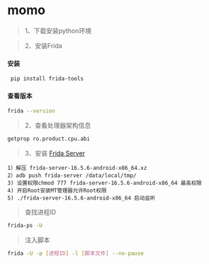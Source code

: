 # momo
> 1、下载安装python环境

> 2、安装Frida
#### 安装
```bash
 pip install frida-tools
```
#### 查看版本
```bash
frida --version
```
> 2、查看处理器架构信息
```bash
getprop ro.product.cpu.abi
```

> 3、安装 [Frida Server](https://github.com/frida/frida/releases)
    
    1）解压 frida-server-16.5.6-android-x86_64.xz
    2）adb push frida-server /data/local/tmp/ 
    3) 设置权限chmod 777 frida-server-16.5.6-android-x86_64 最高权限
    4) 开启Root安装MT管理器允许Root权限
    5) ./frida-server-16.5.6-android-x86_64 启动监听

> 查找进程ID
```bash
frida-ps -U
``` 
        
> 注入脚本
```bash
frida -U -p [进程ID] -l [脚本文件] --no-pause
```
